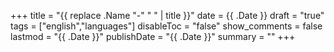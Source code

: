 +++
title = "{{ replace .Name "-" " " | title }}"
date = {{ .Date }}
draft = "true"
tags = ["english","languages"]
disableToc = "false"
show_comments = false
lastmod = "{{ .Date }}"
publishDate = "{{ .Date }}"
summary = ""
+++
